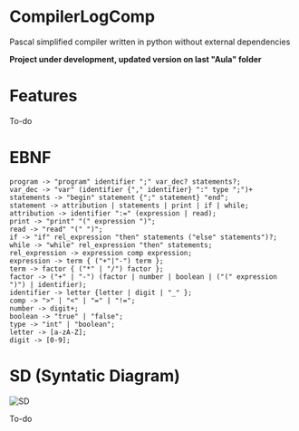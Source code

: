 # CompilerLogComp

Pascal simplified compiler written in python without external dependencies

**Project under development, updated version on last "Aula" folder**

# Features

To-do

# EBNF

```
program -> "program" identifier ";" var_dec? statements?;
var_dec -> "var" (identifier {"," identifier} ":" type ";")+
statements -> "begin" statement {";" statement} "end";
statement -> attribution | statements | print | if | while;
attribution -> identifier ":=" (expression | read);
print -> "print" "(" expression ")";
read -> "read" "(" ")";
if -> "if" rel_expression "then" statements ("else" statements")?;
while -> "while" rel_expression "then" statements;
rel_expression -> expression comp expression;
expression -> term { ("+"|"-") term };
term -> factor { ("*" | "/") factor };
factor -> ("+" | "-") (factor | number | boolean | ("(" expression ")") | identifier);
identifier -> letter {letter | digit | "_" };
comp -> ">" | "<" | "=" | "!=";
number -> digit+;
boolean -> "true" | "false";
type -> "int" | "boolean";
letter -> [a-zA-Z];
digit -> [0-9];
```

# SD (Syntatic Diagram)

![SD](https://raw.githubusercontent.com/marcelogdeandrade/CompilerLogComp/master/syntatic_diagram.png)


To-do